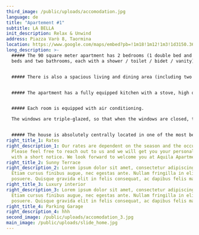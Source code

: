 ```yaml
---
third_image: /public/uploads/accomodation.jpg
language: de
title: "Apartement #1"
subtitle: LA BELLA
init_description: Relax & Unwind
address: Piazza Varò 8, Taormina
location: https://www.google.com/maps/embed?pb=!1m18!1m12!1m3!1d3150.369585080524!2d15.282543015414682!3d37.85164187974546!2m3!1f0!2f0!3f0!3m2!1i1024!2i768!4f13.1!3m3!1m2!1s0x131411a39251c7f9%3A0x2654f47409ca387a!2sPiazza%20Var%C3%B2%2C%2098039%20Taormina%20ME!5e0!3m2!1sen!2sit!4v1580329882609!5m2!1sen!2sit
long_description: >-
  ##### The 90 square meter apartment has 2 bedrooms (1 double bed and 2 single
  beds and two bathrooms, each with a shower / toilet / bidet / vanity).


  ##### There is also a spacious living and dining area (including two additional beds) and a functional fireplace. The apartment is furnished to a very high standard (designer furniture) and has a large screen TV, WIFI and a sound system. The large balcony (ideal for breakfast and dinner) offers enough space and, like the whole house, a magnificent view over the Ionian Sea and the old town of Taormina.


  ##### The apartment has a fully equipped kitchen with a stove, high quality microwave, dishwasher and refrigerator as well as a variety of electrical appliances and all the necessary dishes for a nice meal.


  ##### Each room is equipped with air conditioning.

  The windows are triple-glazed, so that when the windows are closed, the apartment is quiet. In the summer months, Corso Umberto and the adjacent streets are very busy until around 1 a.m.


  ##### The house is absolutely centrally located in one of the most beautiful squares (Piazza Varò) and only 100 steps away from Corso Umberto and the landmark Piazza IX Aprile.
right_title_1: Rates
right_description_1: Our rates are dependent on the season and the occupancy.
  Please feel free to reach out to us and we will get you your personal quote
  with a short notice. We look forward to welcome you at Aquila Apartments.
right_title_2: Sunny Terrace
right_description_2: Lorem ipsum dolor sit amet, consectetur adipiscing elit.
  Etiam cursus finibus augue, nec egestas ante. Nullam fringilla in elit sed
  posuere. Quisque gravida elit in felis consequat, ac dapibus felis maximus.
right_title_3: Luxury interior
right_description_3: Lorem ipsum dolor sit amet, consectetur adipiscing elit.
  Etiam cursus finibus augue, nec egestas ante. Nullam fringilla in elit sed
  posuere. Quisque gravida elit in felis consequat, ac dapibus felis maximus.
right_title_4: Parking Garage
right_description_4: hhh
second_image: /public/uploads/accomodation_3.jpg
main_image: /public/uploads/slide_home.jpg
---
```

